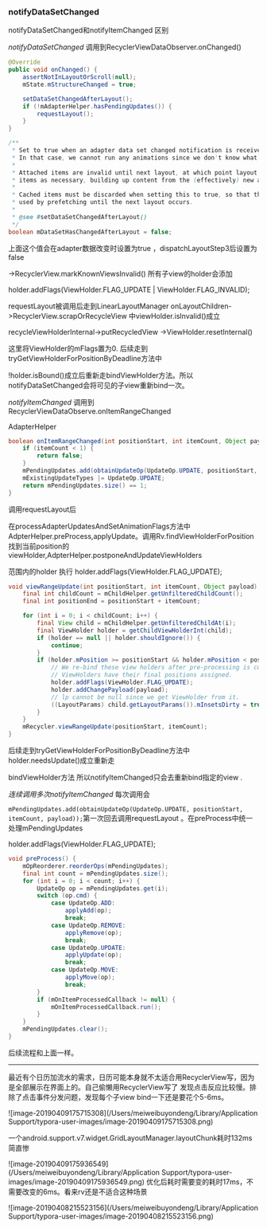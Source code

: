 ### notifyDataSetChanged

 notifyDataSetChanged和notifyItemChanged 区别

*notifyDataSetChanged* 调用到RecyclerViewDataObserver.onChanged()

```java
@Override
public void onChanged() {
    assertNotInLayoutOrScroll(null);
    mState.mStructureChanged = true;

    setDataSetChangedAfterLayout();
    if (!mAdapterHelper.hasPendingUpdates()) {
        requestLayout();
    }
}
```

```java
/**
 * Set to true when an adapter data set changed notification is received.
 * In that case, we cannot run any animations since we don't know what happened until layout.
 *
 * Attached items are invalid until next layout, at which point layout will animate/replace
 * items as necessary, building up content from the (effectively) new adapter from scratch.
 *
 * Cached items must be discarded when setting this to true, so that the cache may be freely
 * used by prefetching until the next layout occurs.
 *
 * @see #setDataSetChangedAfterLayout()
 */
boolean mDataSetHasChangedAfterLayout = false;
```

上面这个值会在adapter数据改变时设置为true ，dispatchLayoutStep3后设置为false 



->RecyclerView.markKnownViewsInvalid() 所有子view的holder会添加

 holder.addFlags(ViewHolder.FLAG_UPDATE | ViewHolder.FLAG_INVALID);



requestLayout被调用后走到LinearLayoutManager onLayoutChildren->RecyclerView.scrapOrRecycleView 中viewHolder.isInvalid()成立

 recycleViewHolderInternal->putRecycledView ->ViewHolder.resetInternal()

这里将ViewHolder的mFlags置为0. 后续走到tryGetViewHolderForPositionByDeadline方法中

 !holder.isBound()成立后重新走bindViewHolder方法。所以notifyDataSetChanged会将可见的子view重新bind一次。

*notifyItemChanged*  调用到 RecyclerViewDataObserve.onItemRangeChanged

 AdapterHelper

```java
boolean onItemRangeChanged(int positionStart, int itemCount, Object payload) {
    if (itemCount < 1) {
        return false;
    }
    mPendingUpdates.add(obtainUpdateOp(UpdateOp.UPDATE, positionStart, itemCount, payload));
    mExistingUpdateTypes |= UpdateOp.UPDATE;
    return mPendingUpdates.size() == 1;
}
```

调用requestLayout后

在processAdapterUpdatesAndSetAnimationFlags方法中AdpterHelper.preProcess,applyUpdate。调用Rv.findViewHolderForPosition找到当前position的viewHolder,AdpterHelper.postponeAndUpdateViewHolders

   范围内的holder  执行         holder.addFlags(ViewHolder.FLAG_UPDATE);

```java
void viewRangeUpdate(int positionStart, int itemCount, Object payload) {
    final int childCount = mChildHelper.getUnfilteredChildCount();
    final int positionEnd = positionStart + itemCount;

    for (int i = 0; i < childCount; i++) {
        final View child = mChildHelper.getUnfilteredChildAt(i);
        final ViewHolder holder = getChildViewHolderInt(child);
        if (holder == null || holder.shouldIgnore()) {
            continue;
        }
        if (holder.mPosition >= positionStart && holder.mPosition < positionEnd) {
            // We re-bind these view holders after pre-processing is complete so that
            // ViewHolders have their final positions assigned.
            holder.addFlags(ViewHolder.FLAG_UPDATE);
            holder.addChangePayload(payload);
            // lp cannot be null since we get ViewHolder from it.
            ((LayoutParams) child.getLayoutParams()).mInsetsDirty = true;
        }
    }
    mRecycler.viewRangeUpdate(positionStart, itemCount);
}
```

后续走到tryGetViewHolderForPositionByDeadline方法中holder.needsUpdate()成立重新走

bindViewHolder方法 所以notifyItemChanged只会去重新bind指定的view .

*连续调用多次notifyItemChanged* 每次调用会

`mPendingUpdates.add(obtainUpdateOp(UpdateOp.UPDATE, positionStart, itemCount, payload));`第一次回去调用requestLayout 。在preProcess中统一处理mPendingUpdates

holder.addFlags(ViewHolder.FLAG_UPDATE);



```java
void preProcess() {
    mOpReorderer.reorderOps(mPendingUpdates);
    final int count = mPendingUpdates.size();
    for (int i = 0; i < count; i++) {
        UpdateOp op = mPendingUpdates.get(i);
        switch (op.cmd) {
            case UpdateOp.ADD:
                applyAdd(op);
                break;
            case UpdateOp.REMOVE:
                applyRemove(op);
                break;
            case UpdateOp.UPDATE:
                applyUpdate(op);
                break;
            case UpdateOp.MOVE:
                applyMove(op);
                break;
        }
        if (mOnItemProcessedCallback != null) {
            mOnItemProcessedCallback.run();
        }
    }
    mPendingUpdates.clear();
}
```



后续流程和上面一样。

---
最近有个日历加流水的需求，日历可能本身就不太适合用RecyclerView写，因为是全部展示在界面上的。自己偷懒用RecyclerView写了 发现点击反应比较慢。排除了点击事件分发问题，发现每个子view bind一下还是要花个5-6ms。

![image-20190409175715308](/Users/meiweibuyondeng/Library/Application Support/typora-user-images/image-20190409175715308.png)

一个android.support.v7.widget.GridLayoutManager.layoutChunk耗时132ms 简直惨

![image-20190409175936549](/Users/meiweibuyondeng/Library/Application Support/typora-user-images/image-20190409175936549.png)
优化后耗时需要变的耗时17ms，不需要改变的6ms。看来rv还是不适合这种场景


![image-20190408215523156](/Users/meiweibuyondeng/Library/Application Support/typora-user-images/image-20190408215523156.png)

